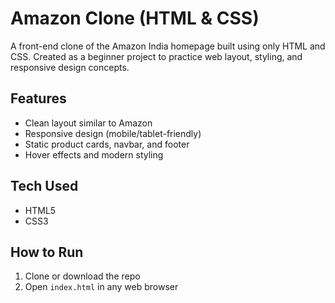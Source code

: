 #  Amazon Clone (HTML & CSS)

A front-end clone of the Amazon India homepage built using only HTML and CSS. Created as a beginner project to practice web layout, styling, and responsive design concepts.

##  Features

- Clean layout similar to Amazon
- Responsive design (mobile/tablet-friendly)
- Static product cards, navbar, and footer
- Hover effects and modern styling

##  Tech Used

- HTML5
- CSS3

##  How to Run

1. Clone or download the repo  
2. Open `index.html` in any web browser

